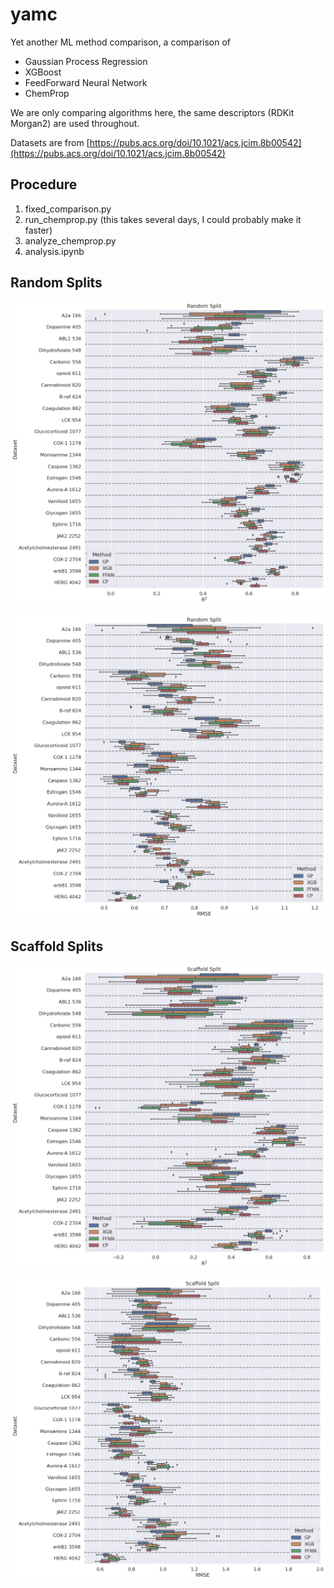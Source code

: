 # yamc
Yet another ML method comparison, a comparison of 
* Gaussian Process Regression
* XGBoost
* FeedForward Neural Network
* ChemProp

We are only comparing algorithms here, the same descriptors (RDKit Morgan2) are used throughout.

Datasets are from [https://pubs.acs.org/doi/10.1021/acs.jcim.8b00542](https://pubs.acs.org/doi/10.1021/acs.jcim.8b00542)

## Procedure

1. fixed_comparison.py
2. run_chemprop.py (this takes several days, I could probably make it faster)
3. analyze_chemprop.py
4. analysis.ipynb

## Random Splits 

![](Random_Split_r2.png)

![](Random_Split_rmse.png)

## Scaffold Splits 

![](Scaffold_Split_r2.png)

![](Scaffold_Split_rmse.png)

